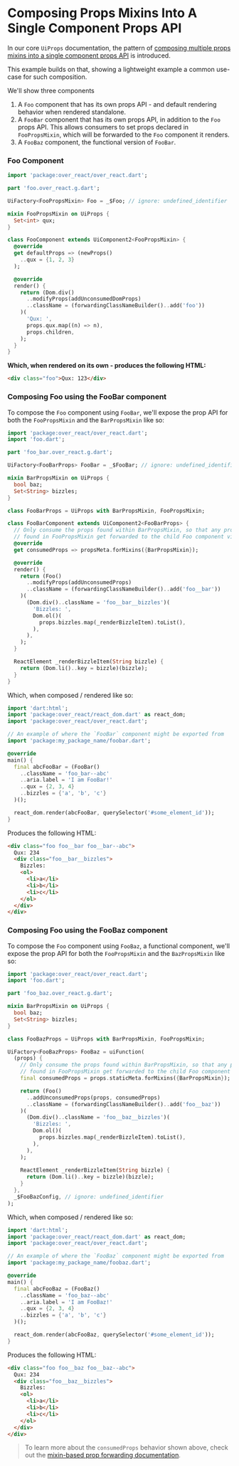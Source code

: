 # Composing Props Mixins Into A Single Component Props API

In our core `UiProps` documentation, the pattern of [composing multiple props mixins into a single component props API](../README.md#with-other-mixins) is introduced.

This example builds on that, showing a lightweight example a common use-case for such composition. 

We'll show three components 

1. A `Foo` component that has its own props API - and default rendering behavior when rendered standalone.
1. A `FooBar` component that has its own props API, in addition to the `Foo` props API. This allows consumers to set props declared in `FooPropsMixin`, which will be forwarded to the `Foo` component it renders.
1. A `FooBaz` component, the functional version of `FooBar`.

### Foo Component
```dart
import 'package:over_react/over_react.dart';

part 'foo.over_react.g.dart';

UiFactory<FooPropsMixin> Foo = _$Foo; // ignore: undefined_identifier

mixin FooPropsMixin on UiProps {
  Set<int> qux;
}

class FooComponent extends UiComponent2<FooPropsMixin> {
  @override
  get defaultProps => (newProps()
    ..qux = {1, 2, 3}
  );

  @override
  render() {
    return (Dom.div()
      ..modifyProps(addUnconsumedDomProps)
      ..className = (forwardingClassNameBuilder()..add('foo'))
    )(
      'Qux: ', 
      props.qux.map((n) => n),
      props.children,
    );
  }
}
```

__Which, when rendered on its own - produces the following HTML:__

```html
<div class="foo">Qux: 123</div>
```

### Composing Foo using the FooBar component

To compose the `Foo` component using `FooBar`, we'll expose the prop API for both the `FooPropsMixin` and the `BarPropsMixin` like so:
```dart
import 'package:over_react/over_react.dart';
import 'foo.dart';

part 'foo_bar.over_react.g.dart';

UiFactory<FooBarProps> FooBar = _$FooBar; // ignore: undefined_identifier

mixin BarPropsMixin on UiProps {
  bool baz;
  Set<String> bizzles;
}

class FooBarProps = UiProps with BarPropsMixin, FooPropsMixin;

class FooBarComponent extends UiComponent2<FooBarProps> {
  // Only consume the props found within BarPropsMixin, so that any prop values 
  // found in FooPropsMixin get forwarded to the child Foo component via `addUnconsumedProps`.
  @override
  get consumedProps => propsMeta.forMixins({BarPropsMixin});

  @override
  render() {
    return (Foo()
      ..modifyProps(addUnconsumedProps)
      ..className = (forwardingClassNameBuilder()..add('foo__bar'))
    )(
      (Dom.div()..className = 'foo__bar__bizzles')(
        'Bizzles: ',
        Dom.ol()(
          props.bizzles.map(_renderBizzleItem).toList(),
        ),
      ),
    );
  }

  ReactElement _renderBizzleItem(String bizzle) {
    return (Dom.li()..key = bizzle)(bizzle);
  }
}
```

Which, when composed / rendered like so:
```dart
import 'dart:html';
import 'package:over_react/react_dom.dart' as react_dom;
import 'package:over_react/over_react.dart';

// An example of where the `FooBar` component might be exported from
import 'package:my_package_name/foobar.dart';

@override
main() {
  final abcFooBar = (FooBar()
    ..className = 'foo_bar--abc'
    ..aria.label = 'I am FooBar!'
    ..qux = {2, 3, 4}
    ..bizzles = {'a', 'b', 'c'}
  )();

  react_dom.render(abcFooBar, querySelector('#some_element_id'));
}
```

Produces the following HTML:
```html
<div class="foo foo__bar foo__bar--abc">
  Qux: 234
  <div class="foo__bar__bizzles">
    Bizzles: 
    <ol>
      <li>a</li>
      <li>b</li>
      <li>c</li>
    </ol>
  </div>
</div>
```

### Composing Foo using the FooBaz component

To compose the `Foo` component using `FooBaz`, a functional component, we'll expose the prop API for both the `FooPropsMixin` and the `BazPropsMixin` like so:
```dart
import 'package:over_react/over_react.dart';
import 'foo.dart';

part 'foo_baz.over_react.g.dart';

mixin BarPropsMixin on UiProps {
  bool baz;
  Set<String> bizzles;
}

class FooBazProps = UiProps with BarPropsMixin, FooPropsMixin;

UiFactory<FooBazProps> FooBaz = uiFunction(
  (props) {
    // Only consume the props found within BarPropsMixin, so that any prop values 
    // found in FooPropsMixin get forwarded to the child Foo component via `addUnconsumedProps`.
    final consumedProps = props.staticMeta.forMixins({BarPropsMixin});

    return (Foo()
      ..addUnconsumedProps(props, consumedProps)
      ..className = (forwardingClassNameBuilder()..add('foo__baz'))
    )(
      (Dom.div()..className = 'foo__baz__bizzles')(
        'Bizzles: ',
        Dom.ol()(
          props.bizzles.map(_renderBizzleItem).toList(),
        ),
      ),
    );
    
    ReactElement _renderBizzleItem(String bizzle) {
      return (Dom.li()..key = bizzle)(bizzle);
    }
  },
  _$FooBazConfig, // ignore: undefined_identifier
);
```

Which, when composed / rendered like so:
```dart
import 'dart:html';
import 'package:over_react/react_dom.dart' as react_dom;
import 'package:over_react/over_react.dart';

// An example of where the `FooBaz` component might be exported from
import 'package:my_package_name/foobaz.dart';

@override
main() {
  final abcFooBaz = (FooBaz()
    ..className = 'foo_baz--abc'
    ..aria.label = 'I am FooBaz!'
    ..qux = {2, 3, 4}
    ..bizzles = {'a', 'b', 'c'}
  )();

  react_dom.render(abcFooBaz, querySelector('#some_element_id'));
}
```

Produces the following HTML:
```html
<div class="foo foo__baz foo__baz--abc">
  Qux: 234
  <div class="foo__baz__bizzles">
    Bizzles: 
    <ol>
      <li>a</li>
      <li>b</li>
      <li>c</li>
    </ol>
  </div>
</div>
```

> To learn more about the `consumedProps` behavior shown above, check out the [mixin-based prop forwarding documentation](new_boilerplate_migration.md#updated-default-behavior-in-the-mixin-based-syntax).
